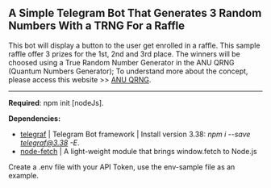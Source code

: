 ## A Simple Telegram Bot That Generates 3 Random Numbers With a TRNG For a Raffle ##

This bot will display a button to the user get enrolled in a raffle. This
sample raffle offer 3 prizes for the 1st, 2nd and 3rd place. The winners will be choosed using a True Random Number Generator in the ANU QRNG (Quantum Numbers Generator); To understand more about the concept, please
access this website >>  [ANU QRNG](https://qrng.anu.edu.au/).

-------------------------------------------------------------------------

**Required**: npm init [nodeJs].

**Dependencies:** 
* [telegraf](https://www.npmjs.com/package/telegraf) | Telegram Bot framework | Install version 3.38: _npm i --save telegraf@3.38 -E_.
* [node-fetch](https://www.npmjs.com/package/node-fetch) | A light-weight module that brings window.fetch to Node.js

Create a .env file with your API Token, use the env-sample file as an example.


